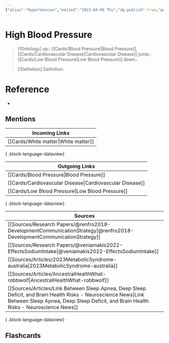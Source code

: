 ```yaml
---
{"alias":"Hypertension","edited":"2023-04-06 Thu","dg-publish":true,"permalink":"/cards/high-blood-pressure/","dgPassFrontmatter":true}
---
```


# High Blood Pressure

> [!Ontology]
> up:: [[Cards/Blood Pressure\|Blood Pressure]], [[Cards/Cardiovascular Disease\|Cardiovascular Disease]]
> jump:: [[Cards/Low Blood Pressure\|Low Blood Pressure]]
> down:: 

> [!Definition] Definition

# Reference

- 

## Mentions
| Incoming Links                          |
| --------------------------------------- |
| [[Cards/White matter\|White matter]] |

{ .block-language-dataview}

| Outgoing Links                                              |
| ----------------------------------------------------------- |
| [[Cards/Blood Pressure\|Blood Pressure]]                 |
| [[Cards/Cardiovascular Disease\|Cardiovascular Disease]] |
| [[Cards/Low Blood Pressure\|Low Blood Pressure]]         |

{ .block-language-dataview}

| Sources                                                                                                                                                                                                    |
| ---------------------------------------------------------------------------------------------------------------------------------------------------------------------------------------------------------- |
| [[Sources/Research Papers/@renfro2018-DevelopmentCommunicationStrategy\|@renfro2018-DevelopmentCommunicationStrategy]]                                                                                  |
| [[Sources/Research Papers/@veniamakis2022-EffectsSodiumIntake\|@veniamakis2022-EffectsSodiumIntake]]                                                                                                    |
| [[Sources/Articles/2023MetabolicSyndrome-australia\|2023MetabolicSyndrome-australia]]                                                                                                                   |
| [[Sources/Articles/AncestralHealthWhat-robbwolf\|AncestralHealthWhat-robbwolf]]                                                                                                                         |
| [[Sources/Articles/Link Between Sleep Apnea, Deep Sleep Deficit, and Brain Health Risks - Neuroscience News\|Link Between Sleep Apnea, Deep Sleep Deficit, and Brain Health Risks - Neuroscience News]] |

{ .block-language-dataview}

## Flashcards